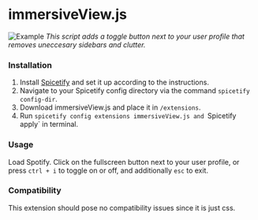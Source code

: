 # immersiveView.js

![Example](example.png)
*This script adds a toggle button next to your user profile that removes uneccesary sidebars and clutter.*

### Installation
1. Install [Spicetify](https://spicetify.app) and set it up according to the instructions.
2. Navigate to your Spicetify config directory via the command `spicetify config-dir`.
3. Download immersiveView.js and place it in `/extensions`.
4. Run `spicetify config extensions immersiveView.js and `Spicetify apply` in terminal.

### Usage
Load Spotify.
Click on the fullscreen button next to your user profile, or press `ctrl + i` to toggle on or off, and additionally `esc` to exit.

### Compatibility
This extension should pose no compatibility issues since it is just css.